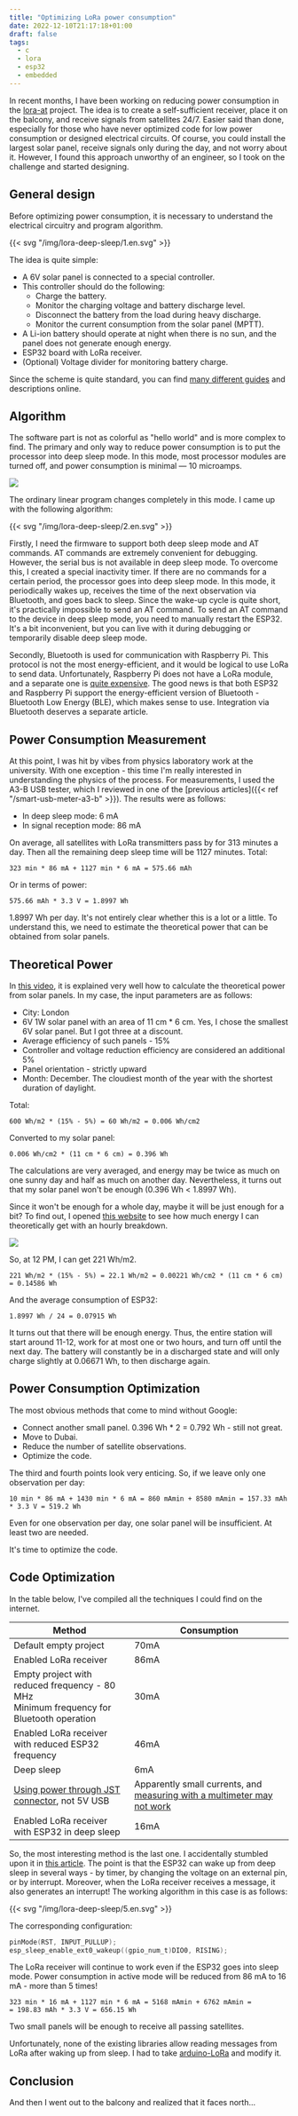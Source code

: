 ```yaml
---
title: "Optimizing LoRa power consumption"
date: 2022-12-10T21:17:18+01:00
draft: false
tags:
  - c
  - lora
  - esp32
  - embedded
---
```

In recent months, I have been working on reducing power consumption in the [lora-at](https://github.com/dernasherbrezon/lora-at) project. The idea is to create a self-sufficient receiver, place it on the balcony, and receive signals from satellites 24/7. Easier said than done, especially for those who have never optimized code for low power consumption or designed electrical circuits. Of course, you could install the largest solar panel, receive signals only during the day, and not worry about it. However, I found this approach unworthy of an engineer, so I took on the challenge and started designing.

## General design

Before optimizing power consumption, it is necessary to understand the electrical circuitry and program algorithm.

{{< svg "/img/lora-deep-sleep/1.en.svg" >}}

The idea is quite simple:

* A 6V solar panel is connected to a special controller.
* This controller should do the following:
  * Charge the battery.
  * Monitor the charging voltage and battery discharge level.
  * Disconnect the battery from the load during heavy discharge.
  * Monitor the current consumption from the solar panel (MPTT).
* A Li-ion battery should operate at night when there is no sun, and the panel does not generate enough energy.
* ESP32 board with LoRa receiver.
* (Optional) Voltage divider for monitoring battery charge.

Since the scheme is quite standard, you can find [many different guides](https://www.youtube.com/watch?v=WdP4nVQX-j0) and descriptions online.

## Algorithm

The software part is not as colorful as "hello world" and is more complex to find. The primary and only way to reduce power consumption is to put the processor into deep sleep mode. In this mode, most processor modules are turned off, and power consumption is minimal — 10 microamps.

![](/img/lora-deep-sleep/4.png)

The ordinary linear program changes completely in this mode. I came up with the following algorithm:

{{< svg "/img/lora-deep-sleep/2.en.svg" >}}

Firstly, I need the firmware to support both deep sleep mode and AT commands. AT commands are extremely convenient for debugging. However, the serial bus is not available in deep sleep mode. To overcome this, I created a special inactivity timer. If there are no commands for a certain period, the processor goes into deep sleep mode. In this mode, it periodically wakes up, receives the time of the next observation via Bluetooth, and goes back to sleep. Since the wake-up cycle is quite short, it's practically impossible to send an AT command. To send an AT command to the device in deep sleep mode, you need to manually restart the ESP32. It's a bit inconvenient, but you can live with it during debugging or temporarily disable deep sleep mode.

Secondly, Bluetooth is used for communication with Raspberry Pi. This protocol is not the most energy-efficient, and it would be logical to use LoRa to send data. Unfortunately, Raspberry Pi does not have a LoRa module, and a separate one is [quite expensive](https://thepihut.com/products/sx1262-lora-hat-for-raspberry-pi-868mhz-for-europe-asia-africa). The good news is that both ESP32 and Raspberry Pi support the energy-efficient version of Bluetooth - Bluetooth Low Energy (BLE), which makes sense to use. Integration via Bluetooth deserves a separate article.

## Power Consumption Measurement

At this point, I was hit by vibes from physics laboratory work at the university. With one exception - this time I'm really interested in understanding the physics of the process. For measurements, I used the A3-B USB tester, which I reviewed in one of the [previous articles]({{< ref "/smart-usb-meter-a3-b" >}}). The results were as follows:

* In deep sleep mode: 6 mA
* In signal reception mode: 86 mA

On average, all satellites with LoRa transmitters pass by for 313 minutes a day. Then all the remaining deep sleep time will be 1127 minutes. Total:

```
323 min * 86 mA + 1127 min * 6 mA = 575.66 mAh
```

Or in terms of power:

```
575.66 mAh * 3.3 V = 1.8997 Wh
```

1.8997 Wh per day. It's not entirely clear whether this is a lot or a little. To understand this, we need to estimate the theoretical power that can be obtained from solar panels.

## Theoretical Power

In [this video](https://www.youtube.com/watch?v=WdP4nVQX-j0), it is explained very well how to calculate the theoretical power from solar panels. In my case, the input parameters are as follows:

* City: London
* 6V 1W solar panel with an area of 11 cm * 6 cm. Yes, I chose the smallest 6V solar panel. But I got three at a discount.
* Average efficiency of such panels - 15%
* Controller and voltage reduction efficiency are considered an additional 5%
* Panel orientation - strictly upward
* Month: December. The cloudiest month of the year with the shortest duration of daylight.

Total:

```
600 Wh/m2 * (15% - 5%) = 60 Wh/m2 = 0.006 Wh/cm2
```

Converted to my solar panel:

```
0.006 Wh/cm2 * (11 cm * 6 cm) = 0.396 Wh
```

The calculations are very averaged, and energy may be twice as much on one sunny day and half as much on another day. Nevertheless, it turns out that my solar panel won't be enough (0.396 Wh < 1.8997 Wh).

Since it won't be enough for a whole day, maybe it will be just enough for a bit? To find out, I opened [this website](https://en.tutiempo.net/solar-radiation/london.html) to see how much energy I can theoretically get with an hourly breakdown.

![](/img/lora-deep-sleep/3.png)

So, at 12 PM, I can get 221 Wh/m2.

```
221 Wh/m2 * (15% - 5%) = 22.1 Wh/m2 = 0.00221 Wh/cm2 * (11 cm * 6 cm) = 0.14586 Wh
```

And the average consumption of ESP32:

```
1.8997 Wh / 24 = 0.07915 Wh
```

It turns out that there will be enough energy. Thus, the entire station will start around 11-12, work for at most one or two hours, and turn off until the next day. The battery will constantly be in a discharged state and will only charge slightly at 0.06671 Wh, to then discharge again.

## Power Consumption Optimization

The most obvious methods that come to mind without Google:

* Connect another small panel. 0.396 Wh * 2 = 0.792 Wh - still not great.
* Move to Dubai.
* Reduce the number of satellite observations.
* Optimize the code.

The third and fourth points look very enticing. So, if we leave only one observation per day:

```
10 min * 86 mA + 1430 min * 6 mA = 860 mAmin + 8580 mAmin = 157.33 mAh * 3.3 V = 519.2 Wh
```

Even for one observation per day, one solar panel will be insufficient. At least two are needed.

It's time to optimize the code.

## Code Optimization

In the table below, I've compiled all the techniques I could find on the internet.

<table>
	<thead>
		<tr>
			<th>Method</th>
			<th>Consumption</th>
		</tr>
	</thead>
	<tbody>
		<tr>
			<td>Default empty project</td>
			<td>70mA</td>
		</tr>
		<tr>
			<td>Enabled LoRa receiver</td>
			<td>86mA</td>
		</tr>
		<tr>
			<td>Empty project with reduced frequency - 80 MHz<br/>Minimum frequency for Bluetooth operation</td>
			<td>30mA</td>
		</tr>
		<tr>
			<td>Enabled LoRa receiver with reduced ESP32 frequency</td>
			<td>46mA</td>
		</tr>
		<tr>
			<td>Deep sleep</td>
			<td>6mA</td>
		</tr>
		<tr>
			<td><a href="https://github.com/Heltec-Aaron-Lee/WiFi_Kit_series/issues/6#issuecomment-403254130">Using power through JST connector</a>, not 5V USB</td>
			<td>Apparently small currents, and  <a href="https://www.youtube.com/watch?v=LUB8RWzzLWc">measuring with a multimeter may not work</a></td>
		</tr>
		<tr>
			<td>Enabled LoRa receiver with ESP32 in deep sleep</td>
			<td>16mA</td>
		</tr>
	</tbody>
</table>

So, the most interesting method is the last one. I accidentally stumbled upon it in [this article](https://learn.circuit.rocks/esp32-lora-gateway-battery-optimized). The point is that the ESP32 can wake up from deep sleep in several ways - by timer, by changing the voltage on an external pin, or by interrupt. Moreover, when the LoRa receiver receives a message, it also generates an interrupt! The working algorithm in this case is as follows:

{{< svg "/img/lora-deep-sleep/5.en.svg" >}}

The corresponding configuration:

```c
pinMode(RST, INPUT_PULLUP);
esp_sleep_enable_ext0_wakeup((gpio_num_t)DIO0, RISING);
```

The LoRa receiver will continue to work even if the ESP32 goes into sleep mode. Power consumption in active mode will be reduced from 86 mA to 16 mA - more than 5 times!

```
323 min * 16 mA + 1127 min * 6 mA = 5168 mAmin + 6762 mAmin =
= 198.83 mAh * 3.3 V = 656.15 Wh
```

Two small panels will be enough to receive all passing satellites.

Unfortunately, none of the existing libraries allow reading messages from LoRa after waking up from sleep. I had to take [arduino-LoRa](https://github.com/sandeepmistry/arduino-LoRa) and modify it.

## Conclusion

And then I went out to the balcony and realized that it faces north...
